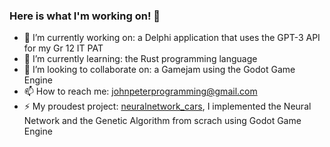 ### Here is what I'm working on! 👋

- 🔭 I’m currently working on: a Delphi application that uses the GPT-3 API for my Gr 12 IT PAT
- 🌱 I’m currently learning: the Rust programming language
- 👯 I’m looking to collaborate on: a Gamejam using the Godot Game Engine
- 📫 How to reach me: johnpeterprogramming@gmail.com
- ⚡ My proudest project: [neuralnetwork_cars](https://github.com/johnpeterprogramming/neuralnetwork_cars), I implemented the Neural Network and the Genetic Algorithm from scrach using Godot Game Engine
<!-- - 🤔 I’m looking for help with ...
- - 💬 Ask me about:   -->

<!-- - ⚡ Fun fact: I can speak German -->

